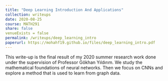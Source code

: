 ```yaml
---
title: "Deep Learning Introduction And Applications"
collection: writeups
date: 2020-08-25
course: MATH291
share: false
venueExists = false
permalink: /writeups/deep_learning_intro
paperurl: https://mohahf19.github.io/files/deep_learning_intro.pdf
---
```


This write-up is the final result of my 2020 summer research work done under the supervision of Professor Gökhan Yıldırım. We study the mathematical foundations of neural networks. Then we focus on CNNs and explore a method that is used to learn from graph data.
